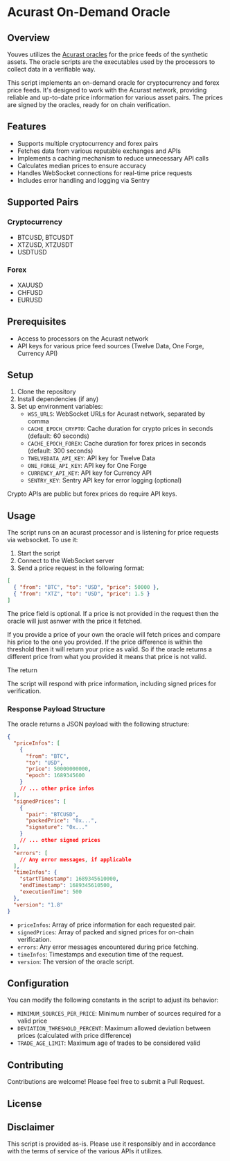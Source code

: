# Acurast On-Demand Oracle

## Overview

Youves utilizes the [Acurast oracles](https://github.com/acurast) for the price feeds of the synthetic assets.
The oracle scripts are the executables used by the processors to collect data in a verifiable way.

This script implements an on-demand oracle for cryptocurrency and forex price feeds. It's designed to work with the Acurast network, providing reliable and up-to-date price information for various asset pairs.
The prices are signed by the oracles, ready for on chain verification.

## Features

- Supports multiple cryptocurrency and forex pairs
- Fetches data from various reputable exchanges and APIs
- Implements a caching mechanism to reduce unnecessary API calls
- Calculates median prices to ensure accuracy
- Handles WebSocket connections for real-time price requests
- Includes error handling and logging via Sentry

## Supported Pairs

### Cryptocurrency

- BTCUSD, BTCUSDT
- XTZUSD, XTZUSDT
- USDTUSD

### Forex

- XAUUSD
- CHFUSD
- EURUSD

## Prerequisites

- Access to processors on the Acurast network
- API keys for various price feed sources (Twelve Data, One Forge, Currency API)

## Setup

1. Clone the repository
2. Install dependencies (if any)
3. Set up environment variables:
   - `WSS_URLS`: WebSocket URLs for Acurast network, separated by comma
   - `CACHE_EPOCH_CRYPTO`: Cache duration for crypto prices in seconds (default: 60 seconds)
   - `CACHE_EPOCH_FOREX`: Cache duration for forex prices in seconds (default: 300 seconds)
   - `TWELVEDATA_API_KEY`: API key for Twelve Data
   - `ONE_FORGE_API_KEY`: API key for One Forge
   - `CURRENCY_API_KEY`: API key for Currency API
   - `SENTRY_KEY`: Sentry API key for error logging (optional)

Crypto APIs are public but forex prices do require API keys.

## Usage

The script runs on an acurast processor and is listening for price requests via websocket. To use it:

1. Start the script
2. Connect to the WebSocket server
3. Send a price request in the following format:

```json
[
  { "from": "BTC", "to": "USD", "price": 50000 },
  { "from": "XTZ", "to": "USD", "price": 1.5 }
]
```

The price field is optional.
If a price is not provided in the request then the oracle will just asnwer with the price it fetched.

If you provide a price of your own the oracle will fetch prices and compare his price to the one you provided.
If the price difference is within the threshold then it will return your price as valid.
So if the oracle returns a different price from what you provided it means that price is not valid.

The return

The script will respond with price information, including signed prices for verification.

### Response Payload Structure

The oracle returns a JSON payload with the following structure:

```json
{
  "priceInfos": [
    {
      "from": "BTC",
      "to": "USD",
      "price": 50000000000,
      "epoch": 1689345600
    }
    // ... other price infos
  ],
  "signedPrices": [
    {
      "pair": "BTCUSD",
      "packedPrice": "0x...",
      "signature": "0x..."
    }
    // ... other signed prices
  ],
  "errors": [
    // Any error messages, if applicable
  ],
  "timeInfos": {
    "startTimestamp": 1689345610000,
    "endTimestamp": 1689345610500,
    "executionTime": 500
  },
  "version": "1.8"
}
```

- `priceInfos`: Array of price information for each requested pair.
- `signedPrices`: Array of packed and signed prices for on-chain verification.
- `errors`: Any error messages encountered during price fetching.
- `timeInfos`: Timestamps and execution time of the request.
- `version`: The version of the oracle script.

## Configuration

You can modify the following constants in the script to adjust its behavior:

- `MINIMUM_SOURCES_PER_PRICE`: Minimum number of sources required for a valid price
- `DEVIATION_THRESHOLD_PERCENT`: Maximum allowed deviation between prices (calculated with price difference)
- `TRADE_AGE_LIMIT`: Maximum age of trades to be considered valid

## Contributing

Contributions are welcome! Please feel free to submit a Pull Request.

## License



## Disclaimer

This script is provided as-is. Please use it responsibly and in accordance with the terms of service of the various APIs it utilizes.
